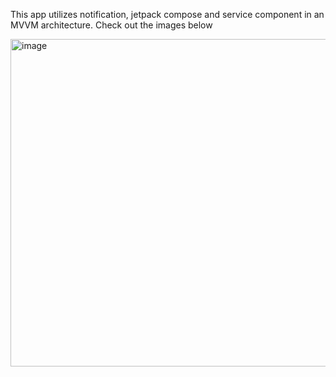 This app utilizes notification, jetpack compose and service component in an MVVM architecture. Check out the images below

<img width="524" alt="image" src="https://github.com/gaurigera/TickTimer/assets/122551351/c03d76a6-97d7-43d9-82cd-75b774fe3814">
